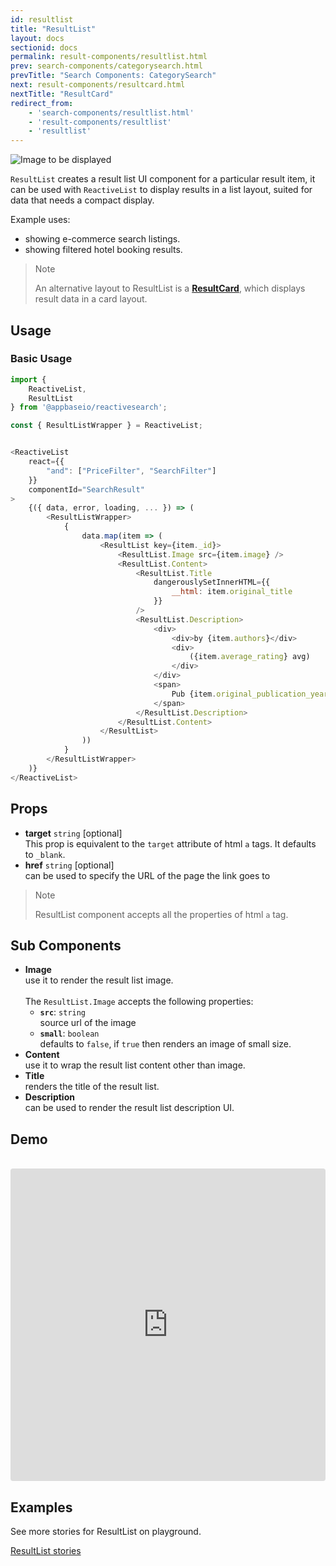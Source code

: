 ```yaml
---
id: resultlist
title: "ResultList"
layout: docs
sectionid: docs
permalink: result-components/resultlist.html
prev: search-components/categorysearch.html
prevTitle: "Search Components: CategorySearch"
next: result-components/resultcard.html
nextTitle: "ResultCard"
redirect_from:
    - 'search-components/resultlist.html'
    - 'result-components/resultlist'
    - 'resultlist'
---
```


![Image to be displayed](https://i.imgur.com/iY2csRm.png)

`ResultList` creates a result list UI component for a particular result item, it can be used with `ReactiveList` to display results in a list layout, suited for data that needs a compact display.

Example uses:

* showing e-commerce search listings.
* showing filtered hotel booking results.

> Note
>
> An alternative layout to ResultList is a [**ResultCard**](/search-components/resultcard.html), which displays result data in a card layout.

## Usage

### Basic Usage

```js
import { 
    ReactiveList, 
    ResultList
} from '@appbaseio/reactivesearch';

const { ResultListWrapper } = ReactiveList;


<ReactiveList
    react={{
        "and": ["PriceFilter", "SearchFilter"]
    }}
    componentId="SearchResult"
>
    {({ data, error, loading, ... }) => (
        <ResultListWrapper>
            {
                data.map(item => (
                    <ResultList key={item._id}>
                        <ResultList.Image src={item.image} />
                        <ResultList.Content>
                            <ResultList.Title 
                                dangerouslySetInnerHTML={{ 
                                    __html: item.original_title 
                                }} 
                            />
                            <ResultList.Description>
                                <div>
                                    <div>by {item.authors}</div>
                                    <div>
                                        ({item.average_rating} avg)
                                    </div>
                                </div>
                                <span>
                                    Pub {item.original_publication_year}
                                </span>
                            </ResultList.Description>
                        </ResultList.Content>
                    </ResultList>
                ))
            }
        </ResultListWrapper>
    )}
</ReactiveList>
```

## Props
- **target** `string` [optional]    
    This prop is equivalent to the `target` attribute of html `a` tags. It defaults to `_blank`.
- **href** `string` [optional]    
    can be used to specify the URL of the page the link goes to

> Note
>
> ResultList component accepts all the properties of html `a` tag.  

## Sub Components
- **Image**     
    use it to render the result list image.  
    <br/>
    The `ResultList.Image` accepts the following properties: 
    - **`src`**: `string`    
        source url of the image
    - **`small`**: `boolean`    
        defaults to `false`, if `true` then renders an image of small size.
- **Content**     
    use it to wrap the result list content other than image.
- **Title**     
    renders the title of the result list.
- **Description**     
    can be used to render the result list description UI.

## Demo

<br />

<iframe src="https://codesandbox.io/embed/github/appbaseio/reactivesearch/tree/next/packages/web/examples/ResultList" style="width:100%; height:500px; border:0; border-radius: 4px; overflow:hidden;" sandbox="allow-modals allow-forms allow-popups allow-scripts allow-same-origin"></iframe>

## Examples

See more stories for ResultList on playground.

<a href="https://opensource.appbase.io/playground/?selectedKind=Result%20components%2FResultList" target="_blank">ResultList stories</a>
